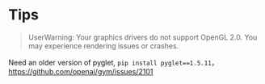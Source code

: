 # Tips

> UserWarning: Your graphics drivers do not support OpenGL 2.0. You may experience rendering issues or crashes.

Need an older version of pyglet, `pip install pyglet==1.5.11`，https://github.com/openai/gym/issues/2101

